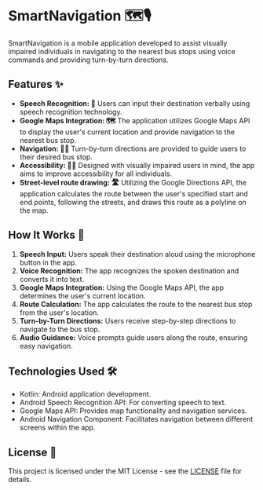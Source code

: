 # SmartNavigation 🗺️🎙️

SmartNavigation is a mobile application developed to assist visually impaired individuals in navigating to the nearest bus stops using voice commands and providing turn-by-turn directions.

## Features ✨

- **Speech Recognition: 🎤** Users can input their destination verbally using speech recognition technology.
- **Google Maps Integration: 🗺️** The application utilizes Google Maps API to display the user's current location and provide navigation to the nearest bus stop.
- **Navigation: 🚶‍♂** Turn-by-turn directions are provided to guide users to their desired bus stop.
- **Accessibility: 👨‍🦯** Designed with visually impaired users in mind, the app aims to improve accessibility for all individuals.
- **Street-level route drawing: 🛣️** Utilizing the Google Directions API, the application calculates the route between the user's specified start and end points, following the streets, and draws this route as a polyline on the map.

## How It Works 🚀

1. **Speech Input:** Users speak their destination aloud using the microphone button in the app.
2. **Voice Recognition:** The app recognizes the spoken destination and converts it into text.
3. **Google Maps Integration:** Using the Google Maps API, the app determines the user's current location.
4. **Route Calculation:** The app calculates the route to the nearest bus stop from the user's location.
5. **Turn-by-Turn Directions:** Users receive step-by-step directions to navigate to the bus stop.
6. **Audio Guidance:** Voice prompts guide users along the route, ensuring easy navigation.

## Technologies Used 🛠️

- Kotlin: Android application development.
- Android Speech Recognition API: For converting speech to text.
- Google Maps API: Provides map functionality and navigation services.
- Android Navigation Component: Facilitates navigation between different screens within the app.

## License 📄

This project is licensed under the MIT License - see the [LICENSE](LICENSE) file for details.

